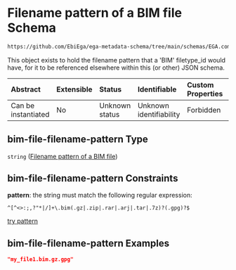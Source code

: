 # Filename pattern of a BIM file Schema

```txt
https://github.com/EbiEga/ega-metadata-schema/tree/main/schemas/EGA.common-definitions.json#/definitions/bim-file-filename-pattern
```

This object exists to hold the filename pattern that a 'BIM' filetype_id would have, for it to be referenced elsewhere within this (or other) JSON schema.

| Abstract            | Extensible | Status         | Identifiable            | Custom Properties | Additional Properties | Access Restrictions | Defined In                                                                                |
| :------------------ | :--------- | :------------- | :---------------------- | :---------------- | :-------------------- | :------------------ | :---------------------------------------------------------------------------------------- |
| Can be instantiated | No         | Unknown status | Unknown identifiability | Forbidden         | Allowed               | none                | [EGA.common-definitions.json*](../out/EGA.common-definitions.json "open original schema") |

## bim-file-filename-pattern Type

`string` ([Filename pattern of a BIM file](ega-2-definitions-filename-pattern-of-a-bim-file.md))

## bim-file-filename-pattern Constraints

**pattern**: the string must match the following regular expression: 

```regexp
^[^<>:;,?"*|/]+\.bim(.gz|.zip|.rar|.arj|.tar|.7z)?(.gpg)?$
```

[try pattern](https://regexr.com/?expression=%5E%5B%5E%3C%3E%3A%3B%2C%3F%22\*%7C%2F%5D%2B%5C.bim\(.gz%7C.zip%7C.rar%7C.arj%7C.tar%7C.7z\)%3F\(.gpg\)%3F%24 "try regular expression with regexr.com")

## bim-file-filename-pattern Examples

```json
"my_file1.bim.gz.gpg"
```
